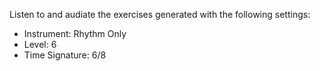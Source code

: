 Listen to and audiate the exercises generated with the following settings:

- Instrument: Rhythm Only
- Level: 6
- Time Signature: 6/8